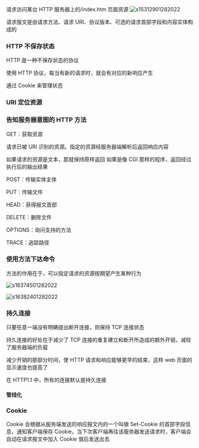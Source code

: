请求访问某台 HTTP 服务器上的/index.htm 页面资源
![s15312901282022](http://r5szzqele.hn-bkt.clouddn.com/tj-blog/s15312901282022.png)

请求报文是由请求方法、请求 URI、协议版本、可选的请求首部字段和内容实体构成的

### HTTP 不保存状态

HTTP 是一种不保存状态的协议

使用 HTTP 协议，每当有新的请求时，就会有对应的新响应产生

通过 Cookie 来管理状态

### URI 定位资源

### 告知服务器意图的 HTTP 方法

GET：获取资源

请求已被 URI 识别的资源。指定的资源经服务器端解析后返回响应内容

如果请求的资源是文本，那就保持原样返回
如果是像 CGI 那样的程序，返回经过执行后的输出结果

POST：传输实体主体

PUT：传输文件

HEAD：获得报文首部

DELETE：删除文件

OPTIONS：询问支持的方法

TRACE：追踪路径

### 使用方法下达命令

方法的作用在于，可以指定请求的资源按期望产生某种行为

![s16374501282022](http://r5szzqele.hn-bkt.clouddn.com/tj-blog/s16374501282022.png)

![s16382401282022](http://r5szzqele.hn-bkt.clouddn.com/tj-blog/s16382401282022.png)

### 持久连接

只要任意一端没有明确提出断开连接，则保持 TCP 连接状态

持久连接的好处在于减少了 TCP 连接的重复建立和断开所造成的额外开销，减轻了服务器端的负载

减少开销的那部分时间，使 HTTP 请求和响应能够更早的结束，这样 web 页面的显示速度也提高了

在 HTTP1.1 中，所有的连接默认是持久连接

#### 管线化

### Cookie

Cookie 会根据从服务端发送的响应报文内的一个叫做 Set-Cookie 的首部字段信息，通知客户端保存 Cookie，当下次客户端再往该服务器发送请求时，客户端会自动在请求报文中加入 Cookie 值后发送出去


